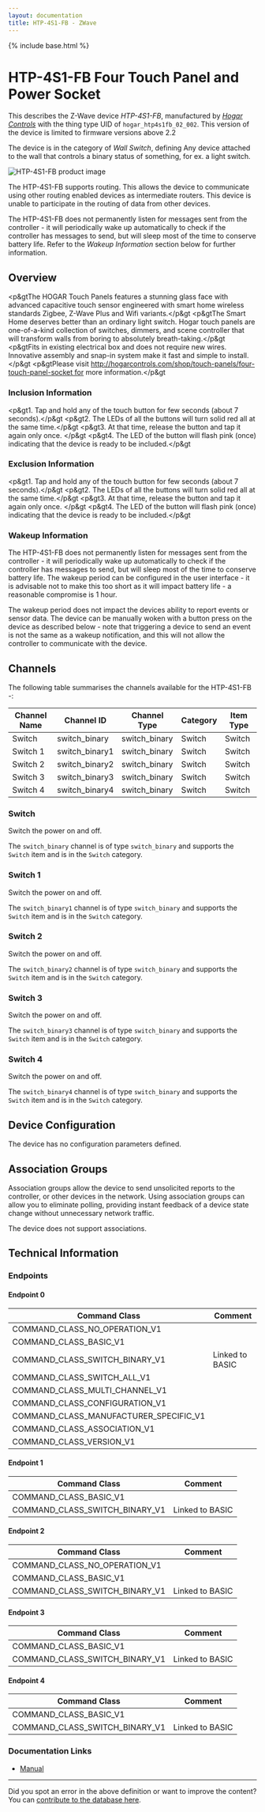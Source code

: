 ```yaml
---
layout: documentation
title: HTP-4S1-FB - ZWave
---
```


{% include base.html %}

# HTP-4S1-FB Four Touch Panel and Power Socket
This describes the Z-Wave device *HTP-4S1-FB*, manufactured by *[Hogar Controls](http://hogarcontrols.com/)* with the thing type UID of ```hogar_htp4s1fb_02_002```.
This version of the device is limited to firmware versions above 2.2

The device is in the category of *Wall Switch*, defining Any device attached to the wall that controls a binary status of something, for ex. a light switch.

![HTP-4S1-FB product image](https://opensmarthouse.org/zwavedatabase/545/image/)


The HTP-4S1-FB supports routing. This allows the device to communicate using other routing enabled devices as intermediate routers.  This device is unable to participate in the routing of data from other devices.

The HTP-4S1-FB does not permanently listen for messages sent from the controller - it will periodically wake up automatically to check if the controller has messages to send, but will sleep most of the time to conserve battery life. Refer to the *Wakeup Information* section below for further information.

## Overview

<p&gtThe HOGAR Touch Panels features a stunning glass face with advanced capacitive touch sensor engineered with smart home wireless standards Zigbee, Z-Wave Plus and Wifi variants.</p&gt <p&gtThe Smart Home deserves better than an ordinary light switch. Hogar touch panels are one-of-a-kind collection of switches, dimmers, and scene controller that will transform walls from boring to absolutely breath-taking.</p&gt <p&gtFits in existing electrical box and does not require new wires. Innovative assembly and snap-in system make it fast and simple to install.</p&gt <p&gtPlease visit http://hogarcontrols.com/shop/touch-panels/four-touch-panel-socket for more information.</p&gt

### Inclusion Information

<p&gt1. Tap and hold any of the touch button for few seconds (about 7 seconds).</p&gt <p&gt2. The LEDs of all the buttons will turn solid red all at the same time.</p&gt <p&gt3. At that time, release the button and tap it again only once. </p&gt <p&gt4. The LED of the button will flash pink (once) indicating that the device is ready to be included.</p&gt

### Exclusion Information

<p&gt1. Tap and hold any of the touch button for few seconds (about 7 seconds).</p&gt <p&gt2. The LEDs of all the buttons will turn solid red all at the same time.</p&gt <p&gt3. At that time, release the button and tap it again only once. </p&gt <p&gt4. The LED of the button will flash pink (once) indicating that the device is ready to be included.</p&gt

### Wakeup Information

The HTP-4S1-FB does not permanently listen for messages sent from the controller - it will periodically wake up automatically to check if the controller has messages to send, but will sleep most of the time to conserve battery life. The wakeup period can be configured in the user interface - it is advisable not to make this too short as it will impact battery life - a reasonable compromise is 1 hour.

The wakeup period does not impact the devices ability to report events or sensor data. The device can be manually woken with a button press on the device as described below - note that triggering a device to send an event is not the same as a wakeup notification, and this will not allow the controller to communicate with the device.

## Channels

The following table summarises the channels available for the HTP-4S1-FB -:

| Channel Name | Channel ID | Channel Type | Category | Item Type |
|--------------|------------|--------------|----------|-----------|
| Switch | switch_binary | switch_binary | Switch | Switch | 
| Switch 1 | switch_binary1 | switch_binary | Switch | Switch | 
| Switch 2 | switch_binary2 | switch_binary | Switch | Switch | 
| Switch 3 | switch_binary3 | switch_binary | Switch | Switch | 
| Switch 4 | switch_binary4 | switch_binary | Switch | Switch | 

### Switch
Switch the power on and off.

The ```switch_binary``` channel is of type ```switch_binary``` and supports the ```Switch``` item and is in the ```Switch``` category.

### Switch 1
Switch the power on and off.

The ```switch_binary1``` channel is of type ```switch_binary``` and supports the ```Switch``` item and is in the ```Switch``` category.

### Switch 2
Switch the power on and off.

The ```switch_binary2``` channel is of type ```switch_binary``` and supports the ```Switch``` item and is in the ```Switch``` category.

### Switch 3
Switch the power on and off.

The ```switch_binary3``` channel is of type ```switch_binary``` and supports the ```Switch``` item and is in the ```Switch``` category.

### Switch 4
Switch the power on and off.

The ```switch_binary4``` channel is of type ```switch_binary``` and supports the ```Switch``` item and is in the ```Switch``` category.



## Device Configuration

The device has no configuration parameters defined.

## Association Groups

Association groups allow the device to send unsolicited reports to the controller, or other devices in the network. Using association groups can allow you to eliminate polling, providing instant feedback of a device state change without unnecessary network traffic.

The device does not support associations.
## Technical Information

### Endpoints

#### Endpoint 0

| Command Class | Comment |
|---------------|---------|
| COMMAND_CLASS_NO_OPERATION_V1| |
| COMMAND_CLASS_BASIC_V1| |
| COMMAND_CLASS_SWITCH_BINARY_V1| Linked to BASIC|
| COMMAND_CLASS_SWITCH_ALL_V1| |
| COMMAND_CLASS_MULTI_CHANNEL_V1| |
| COMMAND_CLASS_CONFIGURATION_V1| |
| COMMAND_CLASS_MANUFACTURER_SPECIFIC_V1| |
| COMMAND_CLASS_ASSOCIATION_V1| |
| COMMAND_CLASS_VERSION_V1| |
#### Endpoint 1

| Command Class | Comment |
|---------------|---------|
| COMMAND_CLASS_BASIC_V1| |
| COMMAND_CLASS_SWITCH_BINARY_V1| Linked to BASIC|
#### Endpoint 2

| Command Class | Comment |
|---------------|---------|
| COMMAND_CLASS_NO_OPERATION_V1| |
| COMMAND_CLASS_BASIC_V1| |
| COMMAND_CLASS_SWITCH_BINARY_V1| Linked to BASIC|
#### Endpoint 3

| Command Class | Comment |
|---------------|---------|
| COMMAND_CLASS_BASIC_V1| |
| COMMAND_CLASS_SWITCH_BINARY_V1| Linked to BASIC|
#### Endpoint 4

| Command Class | Comment |
|---------------|---------|
| COMMAND_CLASS_BASIC_V1| |
| COMMAND_CLASS_SWITCH_BINARY_V1| Linked to BASIC|

### Documentation Links

* [Manual](https://opensmarthouse.org/zwavedatabase/545/4Touch.pdf)

---

Did you spot an error in the above definition or want to improve the content?
You can [contribute to the database here](https://opensmarthouse.org/zwavedatabase/545).

